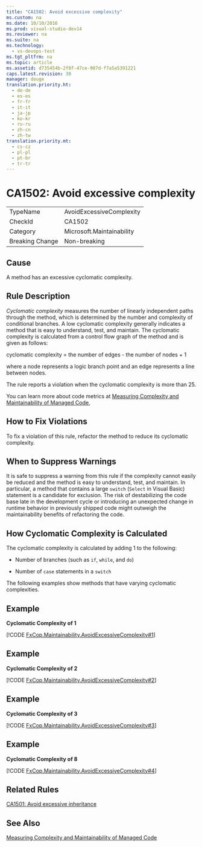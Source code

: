 ```yaml
---
title: "CA1502: Avoid excessive complexity"
ms.custom: na
ms.date: 10/10/2016
ms.prod: visual-studio-dev14
ms.reviewer: na
ms.suite: na
ms.technology: 
  - vs-devops-test
ms.tgt_pltfrm: na
ms.topic: article
ms.assetid: d735454b-2f8f-47ce-907d-f7a5a5391221
caps.latest.revision: 30
manager: douge
translation.priority.ht: 
  - de-de
  - es-es
  - fr-fr
  - it-it
  - ja-jp
  - ko-kr
  - ru-ru
  - zh-cn
  - zh-tw
translation.priority.mt: 
  - cs-cz
  - pl-pl
  - pt-br
  - tr-tr
---
```

# CA1502: Avoid excessive complexity
|||  
|-|-|  
|TypeName|AvoidExcessiveComplexity|  
|CheckId|CA1502|  
|Category|Microsoft.Maintainability|  
|Breaking Change|Non-breaking|  
  
## Cause  
 A method has an excessive cyclomatic complexity.  
  
## Rule Description  
 *Cyclomatic complexity* measures the number of linearly independent paths through the method, which is determined by the number and complexity of conditional branches. A low cyclomatic complexity generally indicates a method that is easy to understand, test, and maintain. The cyclomatic complexity is calculated from a control flow graph of the method and is given as follows:  
  
 cyclomatic complexity = the number of edges - the number of nodes + 1  
  
 where a node represents a logic branch point and an edge represents a line between nodes.  
  
 The rule reports a violation when the cyclomatic complexity is more than 25.  
  
 You can learn more about code metrics at [Measuring Complexity and Maintainability of Managed Code](../VS_IDE/Measuring-Complexity-and-Maintainability-of-Managed-Code.md),  
  
## How to Fix Violations  
 To fix a violation of this rule, refactor the method to reduce its cyclomatic complexity.  
  
## When to Suppress Warnings  
 It is safe to suppress a warning from this rule if the complexity cannot easily be reduced and the method is easy to understand, test, and maintain. In particular, a method that contains a large `switch` (`Select` in Visual Basic) statement is a candidate for exclusion. The risk of destabilizing the code base late in the development cycle or introducing an unexpected change in runtime behavior in previously shipped code might outweigh the maintainability benefits of refactoring the code.  
  
## How Cyclomatic Complexity is Calculated  
 The cyclomatic complexity is calculated by adding 1 to the following:  
  
-   Number of branches (such as `if`, `while`, and `do`)  
  
-   Number of `case` statements in a `switch`  
  
 The following examples show methods that have varying cyclomatic complexities.  
  
## Example  
 **Cyclomatic Complexity of 1**  
  
 [!CODE [FxCop.Maintainability.AvoidExcessiveComplexity#1](../CodeSnippet/VS_Snippets_CodeAnalysis/FxCop.Maintainability.AvoidExcessiveComplexity#1)]  
  
## Example  
 **Cyclomatic Complexity of 2**  
  
 [!CODE [FxCop.Maintainability.AvoidExcessiveComplexity#2](../CodeSnippet/VS_Snippets_CodeAnalysis/FxCop.Maintainability.AvoidExcessiveComplexity#2)]  
  
## Example  
 **Cyclomatic Complexity of 3**  
  
 [!CODE [FxCop.Maintainability.AvoidExcessiveComplexity#3](../CodeSnippet/VS_Snippets_CodeAnalysis/FxCop.Maintainability.AvoidExcessiveComplexity#3)]  
  
## Example  
 **Cyclomatic Complexity of 8**  
  
 [!CODE [FxCop.Maintainability.AvoidExcessiveComplexity#4](../CodeSnippet/VS_Snippets_CodeAnalysis/FxCop.Maintainability.AvoidExcessiveComplexity#4)]  
  
## Related Rules  
 [CA1501: Avoid excessive inheritance](../VS_IDE/CA1501--Avoid-excessive-inheritance.md)  
  
## See Also  
 [Measuring Complexity and Maintainability of Managed Code](../VS_IDE/Measuring-Complexity-and-Maintainability-of-Managed-Code.md)